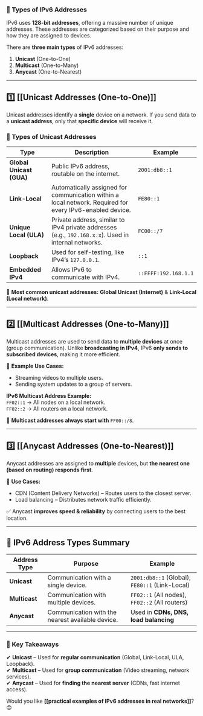 ### **📌 Types of IPv6 Addresses**

IPv6 uses **128-bit addresses**, offering a massive number of unique addresses. These addresses are categorized based on their purpose and how they are assigned to devices.

There are **three main types** of IPv6 addresses:

1. **Unicast** (One-to-One)
2. **Multicast** (One-to-Many)
3. **Anycast** (One-to-Nearest)

---

## **1️⃣ [[Unicast Addresses (One-to-One)]]**

Unicast addresses identify a **single** device on a network. If you send data to a **unicast address**, only that **specific device** will receive it.

### **📌 Types of Unicast Addresses**

| **Type**                 | **Description**                                                                                          | **Example**          |
| ------------------------ | -------------------------------------------------------------------------------------------------------- | -------------------- |
| **Global Unicast (GUA)** | Public IPv6 address, routable on the internet.                                                           | `2001:db8::1`        |
| **Link-Local**           | Automatically assigned for communication within a local network. Required for every IPv6-enabled device. | `FE80::1`            |
| **Unique Local (ULA)**   | Private address, similar to IPv4 private addresses (e.g., `192.168.x.x`). Used in internal networks.     | `FC00::/7`           |
| **Loopback**             | Used for self-testing, like IPv4’s `127.0.0.1`.                                                          | `::1`                |
| **Embedded IPv4**        | Allows IPv6 to communicate with IPv4.                                                                    | `::FFFF:192.168.1.1` |

🔹 **Most common unicast addresses:** **Global Unicast (Internet)** & **Link-Local (Local network)**.

---

## **2️⃣ [[Multicast Addresses (One-to-Many)]]**

Multicast addresses are used to send data to **multiple devices** at once (group communication). Unlike **broadcasting in IPv4**, IPv6 **only sends to subscribed devices**, making it more efficient.

🔹 **Example Use Cases:**

- Streaming videos to multiple users.
- Sending system updates to a group of servers.

**IPv6 Multicast Address Example:**  
`FF02::1` → All nodes on a local network.  
`FF02::2` → All routers on a local network.

🔹 **Multicast addresses always start with** `FF00::/8`. 


---

## **3️⃣ [[Anycast Addresses (One-to-Nearest)]]**

Anycast addresses are assigned to **multiple** devices, but **the nearest one (based on routing) responds first**.

🔹 **Use Cases:**

- CDN (Content Delivery Networks) – Routes users to the closest server.
- Load balancing – Distributes network traffic efficiently.

✅ Anycast **improves speed & reliability** by connecting users to the best location.

---

## **🔎 IPv6 Address Types Summary**

|**Address Type**|**Purpose**|**Example**|
|---|---|---|
|**Unicast**|Communication with a single device.|`2001:db8::1` (Global), `FE80::1` (Link-Local)|
|**Multicast**|Communication with multiple devices.|`FF02::1` (All nodes), `FF02::2` (All routers)|
|**Anycast**|Communication with the nearest available device.|Used in **CDNs, DNS, load balancing**|

---

### **🚀 Key Takeaways**

✔ **Unicast** – Used for **regular communication** (Global, Link-Local, ULA, Loopback).  
✔ **Multicast** – Used for **group communication** (Video streaming, network services).  
✔ **Anycast** – Used for **finding the nearest server** (CDNs, fast internet access).

Would you like **[[practical examples of IPv6 addresses in real networks]]**? 😊